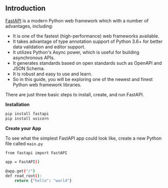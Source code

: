 ## **Introduction**


[FastAPI](https://fastapi.tiangolo.com/) is a modern Python web framework which with a number of advantages, including:

* It is one of the fastest (high-performance) web frameworks available.
* It takes advantage of type annotation support of Python 3.6+ for better data validation and editor support.
* It utilizes Python's Async power, which is useful for building asynchronous APIs.
* It generates standards based on open standards such as OpenAPI and JSON Schema.
* It is robust and easy to use and learn.
* So in this guide, you will be exploring one of the newest and finest Python web framework libraries.


There are just three basic steps to install, create, and run FastAPI.

**Installation**

```bash 
pip install fastapi
pip install uvicorn
```

**Create your App**

To see what the simplest FastAPI app could look like, create a new Python file called `main.py`

```bash 
from fastapi import FastAPI

app = FastAPI()

@app.get("/")
def read_root():
    return {"hello": "world"}
```

